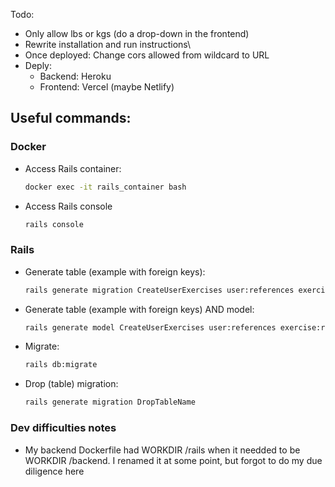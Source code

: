 Todo:
- Only allow lbs or kgs (do a drop-down in the frontend)
- Rewrite installation and run instructions\
- Once deployed: Change cors allowed from wildcard to URL
- Deply:
  - Backend: Heroku
  - Frontend: Vercel (maybe Netlify) 

## Useful commands:
### Docker
- Access Rails container:
  ```bash
  docker exec -it rails_container bash
  ```
- Access Rails console
  ```bash
  rails console
  ```

### Rails
- Generate table (example with foreign keys):
  ```bash
  rails generate migration CreateUserExercises user:references exercise:references weight:float reps:integer sets:integer
  ```
- Generate table (example with foreign keys) AND model:
  ```bash
  rails generate model CreateUserExercises user:references exercise:references weight:float reps:integer sets:integer
  ```
- Migrate:
  ```bash
  rails db:migrate
  ```
- Drop (table) migration:
  ```bash
  rails generate migration DropTableName
  ```


  


  


### Dev difficulties notes
- My backend Dockerfile had WORKDIR /rails when it needded to be WORKDIR /backend. I renamed it at some point, but forgot to do my due diligence here



<!-- # Lift Logger (MERN Stack)

NOTE: I am currently rewriting the backend from NodeJS to Ruby on Rails, and adding Typescript to the Reacet frontend.

A full-stack workout tracking application built with the **MERN** stack (MongoDB, Express, React, Node.js). This app allows users to log, view, update, and delete their workouts using a **RESTful API** backend and a dynamic **React** frontend.

## Key Features
- **Workout Tracking**: Users can create, read, update, and delete workout records.
- **RESTful API**: Built with **Node.js** and **Express**, offering full CRUD functionality for workouts.
- **Responsive UI**: Developed with **React** and **CSS** for a seamless and intuitive user interface.

## Tech Stack
- **Frontend**: 
  - React
  - TypeScript
  - CSS
- **Backend**: 
  - Node.js
  - Express
  - RESTful API
- **Database**: 
  - MongoDB (NoSQL database)  

## Getting Started

### Prerequisites
- Rails
- React TypeScript

### Installation
1. Clone the repository:
  ```bash
  git clone https://github.com/samuelberven/lift-logger.git
  cd lift-logger
  ```

2. Install the dependencies:
- Backend:
  ```bash
  TODO
  ```
- Frontend:
  ```bash
  cd frontend
  npm install
  ```
3. Set up the environment variables:
- Create a .env file in the backend folder and configure the MongoDB URI:
  ```makefile
  MONGODB_URI=your_mongodb_connection_string
  ```
4. Run the application:
- Start the backend:
  ```bash
  cd backend
  rails server
  ```
- Start the frontend:
  ```bash
  cd frontend
  npm start
  ```
Visit http://localhost:3000 in your browser to view the app.

## Project Structure
  ```bash
  workout-tracker/
  │
  ├── backend/              # Node.js + Express API
  │   ├── controllers/      # Workout API logic
  │   ├── models/           # PostgreSQL schema and queries
  │   ├── routes/           # API routes
  │   └── server.js         # Entry point for the backend
  │
  ├── frontend/             # React front-end
  │   ├── components/       # React components (e.g., WorkoutList, AddWorkout)
  │   ├── pages/            # React pages (e.g., Home, Login)
  │   └── App.tsx           # Entry point for React app
  │
  ├── .env                  # Environment variables (e.g., DB credentials)
  └── README.md             # Project documentation
  ```

## Future Improvements
- Quote of the Day: Display random motivational quotes or workout tips to users.
- Mobile Version: Extend the app to mobile platforms (starting with React Native).
- Implement JWT-based authentication
- User Profile Customization: Add the ability for users to personalize their workout plans and progress tracking.

## License
This project is licensed under the MIT License - see the LICENSE file for details. -->
